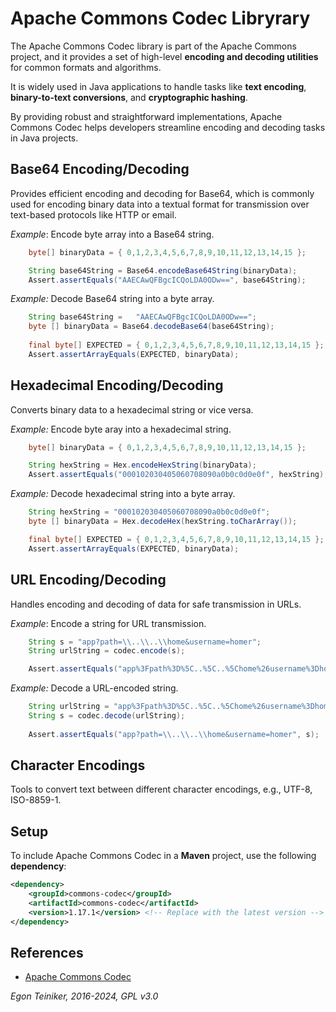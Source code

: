 # Apache Commons Codec Libryrary

The Apache Commons Codec library is part of the Apache Commons project, 
and it provides a set of high-level **encoding and decoding utilities** 
for common formats and algorithms. 

It is widely used in Java applications to handle tasks like **text encoding**, 
**binary-to-text conversions**, and **cryptographic hashing**.

By providing robust and straightforward implementations, Apache Commons 
Codec helps developers streamline encoding and decoding tasks in Java projects.

## Base64 Encoding/Decoding

Provides efficient encoding and decoding for Base64, which is commonly 
used for encoding binary data into a textual format for transmission 
over text-based protocols like HTTP or email.

_Example_: Encode byte array into a Base64 string.
```java
    byte[] binaryData = { 0,1,2,3,4,5,6,7,8,9,10,11,12,13,14,15	};	

    String base64String = Base64.encodeBase64String(binaryData);
    Assert.assertEquals("AAECAwQFBgcICQoLDA0ODw==", base64String);
```

_Example:_ Decode Base64 string into a byte array.
```java
    String base64String =   "AAECAwQFBgcICQoLDA0ODw==";
    byte [] binaryData = Base64.decodeBase64(base64String);
    
    final byte[] EXPECTED = { 0,1,2,3,4,5,6,7,8,9,10,11,12,13,14,15	};
    Assert.assertArrayEquals(EXPECTED, binaryData);
```


## Hexadecimal Encoding/Decoding

Converts binary data to a hexadecimal string or vice versa.

_Example:_ Encode byte aray into a hexadecimal string.  
```java
    byte[] binaryData = { 0,1,2,3,4,5,6,7,8,9,10,11,12,13,14,15	};

    String hexString = Hex.encodeHexString(binaryData);
    Assert.assertEquals("000102030405060708090a0b0c0d0e0f", hexString);
```

_Example:_ Decode hexadecimal string into a byte array.
```java
    String hexString = "000102030405060708090a0b0c0d0e0f";
    byte [] binaryData = Hex.decodeHex(hexString.toCharArray());

    final byte[] EXPECTED = { 0,1,2,3,4,5,6,7,8,9,10,11,12,13,14,15	};
    Assert.assertArrayEquals(EXPECTED, binaryData);
```


## URL Encoding/Decoding

Handles encoding and decoding of data for safe transmission in URLs.

_Example_: Encode a string for URL transmission.
```java
    String s = "app?path=\\..\\..\\home&username=homer";
    String urlString = codec.encode(s);

    Assert.assertEquals("app%3Fpath%3D%5C..%5C..%5Chome%26username%3Dhomer", urlString);
```

_Example:_ Decode a URL-encoded string.
```java
    String urlString = "app%3Fpath%3D%5C..%5C..%5Chome%26username%3Dhomer";
    String s = codec.decode(urlString);
    
    Assert.assertEquals("app?path=\\..\\..\\home&username=homer", s);
```


## Character Encodings

Tools to convert text between different character encodings, e.g., UTF-8, ISO-8859-1.


## Setup 

To include Apache Commons Codec in a **Maven** project, use the following **dependency**:
    
```xml
<dependency>
    <groupId>commons-codec</groupId>
    <artifactId>commons-codec</artifactId>
    <version>1.17.1</version> <!-- Replace with the latest version -->
</dependency>
```


## References

* [Apache Commons Codec](https://commons.apache.org/proper/commons-codec/)

*Egon Teiniker, 2016-2024, GPL v3.0*